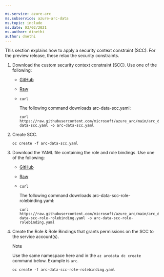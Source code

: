 ```yaml
---

ms.service: azure-arc
ms.subservice: azure-arc-data
ms.topic: include
ms.date: 03/02/2021
ms.author: dinethi
author: dnethi
---
```


This section explains how to apply a security context constraint (SCC). For the preview release, these relax the security constraints. 

1. Download the custom security context constraint (SCC). Use one of the following: 
   - [GitHub](https://github.com/microsoft/azure_arc/tree/main/arc_data_services/deploy/yaml/arc-data-scc.yaml) 
   - [Raw](https://raw.githubusercontent.com/microsoft/azure_arc/main/arc_data_services/deploy/yaml/arc-data-scc.yaml)
   - `curl`
   
      The following command downloads arc-data-scc.yaml:

      ```console
      curl https://raw.githubusercontent.com/microsoft/azure_arc/main/arc_data_services/deploy/yaml/arc-data-scc.yaml -o arc-data-scc.yaml
      ```

1. Create SCC.

   ```console
   oc create -f arc-data-scc.yaml
   ```

1. Download the YAML file containing the role and role bindings. Use one of the following: 
   - [GitHub](https://github.com/microsoft/azure_arc/tree/main/arc_data_services/deploy/yaml/arc-data-scc-role-rolebinding.yaml) 
   - [Raw](https://raw.githubusercontent.com/microsoft/azure_arc/main/arc_data_services/deploy/yaml/arc-data-scc-role-rolebinding.yaml)
   - `curl`
   
      The following command downloads arc-data-scc-role-rolebinding.yaml:

      ```console
      curl https://raw.githubusercontent.com/microsoft/azure_arc/main/arc_data_services/deploy/yaml/arc-data-scc-role-rolebinding.yaml -o arc-data-scc-role-rolebinding.yaml
      ```

1. Create the Role & Role Bindings that grants permissions on the SCC to the service account(s).

   > [!NOTE]
   > Use the same namespace here and in the `az arcdata dc create` command below. Example is `arc`.

   ```console
   oc create -f arc-data-scc-role-rolebinding.yaml
   ```

